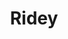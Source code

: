 ---
title: Ridey
slug: ridey
projectType: iOS & Back-end Development
featureBlockImage: Ridey_Mockups_top.png
heroFeaturedimage: Ridey_Mockups_top.png
heroBgImage: bg_top_ridey.png
fullImages: ['Lifestyle_ridey.png','Ridey_Mockups_top.png']
imageAlt: Image showing Ridey app on mobile device
companyLogo: sym-Ridey-Logo.png
featureBlockProjectDesc: A health and wellness solution serving both companies and individuals, hubbub encourages better fitness by rewarding employees for consistently participating in a variety of healthy activities.
companyBlurb: ['Ridey','Hubbub, a Cambia Health company, developed a customizable corporate wellness program that seamlessly uses technology, activity trackers, targeted incentives and game mechanics to turn things we all need to be doing—like drinking more water or taking the stairs—into motivating challenges that help people achieve a healthier lifestyle. Their app aims to improve employee wellness while employers benefit from healthier and happier employees.']
bigPicture: ['Getting a group of friends together can be tough, but it’s especially hard when everyone in the group needs to sync up somewhere off-the-beaten-track, up in the mountains, or at a beach or lake. Ridey - one of the newest apps created by Apptem, was specifically designed to help people organize spontaneous surfing, mountain biking and paddle boarding trips with friends.','The app uses geo-mapping to help everyone in the group stay synced up on drive-times and expected party arrivals. Apptem is also handling the app launch, including App Store Optimization and marketing.']
whyAppstem: ['Hubbub’s first turned to Appstem for a redesign of their website, which was seeing poor adoption and user-engagement. Appstem turned the redesign into a complete overhaul that would ensure they could build a truly habit-forming app. Appstem was selected after a competitive bid based on the strength of the team’s experience in healthcare, deep data integration, and experience in designing addictive, gamified apps.']
challenges: ['Group messaging is often painful, bringing a continuous barrage of texts and beeping. Once you’re on a group text, you’re going to get every ping from everyone, regardless of whether you can make an event, need details, or need to focus on other things.','Ridey set out to alleviate the bombardment of continuous mobile text notifications typical of group gatherings. Apptem helped them focus on delivering a highly responsive messaging tool capable of being turned off as needed.']
developmentText: ['Appstem delivered a highly responsive app with a unique messaging experience that’s an order of magnitude better than texting a group of friends. (NOTE: we should add results of ASO/FB outreach).']
wireframeImages: ['Wireframes.png']
videos: []
interactions: ['Interaction_-_Video.png','Interaction','A health and wellness solution serving both companies and individuals, hubbub encourages better fitness by rewarding employees for consistently participating in a variety of healthy activities.']
devFeatures: [['Create_Ride.png','Create Group Rides','Discovering relevant challenges on the hubbub platform is as easy as taking a 5-minute quiz. By answering the hubbub360 players are given a curated set of challenges to help them achieve their wellness goals.'],['ETA.png','See your friends ETA','Discovering relevant challenges on the hubbub platform is as easy as taking a 5-minute quiz. By answering the hubbub360 players are given a curated set of challenges to help them achieve their wellness goals.'],['Profile_Screen.png','Connect with other riders','Discovering relevant challenges on the hubbub platform is as easy as taking a 5-minute quiz. By answering the hubbub360 players are given a curated set of challenges to help them achieve their wellness goals.']]
branding: []
---